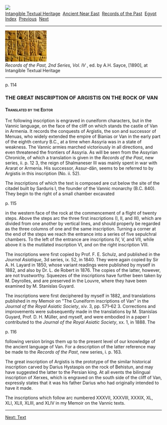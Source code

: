 [![](../../../cdshop/ithlogo.png)](../../../index)  
[Intangible Textual Heritage](../../../index)  [Ancient Near
East](../../index)  [Records of the Past](../index) 
[Egypt](../../../egy/index)  [Index](index)  [Previous](rp20425) 
[Next](rp20427) 

------------------------------------------------------------------------

[![](../img/tease.jpg)](index)  
*Records of the Past, 2nd Series, Vol. IV* , ed. by A.H. Sayce,
\[1890\], at Intangible Textual Heritage

------------------------------------------------------------------------

<span id="page_114">p. 114</span>

### THE GREAT INSCRIPTION OF ARGISTIS ON THE ROCK OF VAN

#### <span class="smallcaps">Translated by the Editor</span>

<span class="smallcaps">The</span> following inscription is engraved in
cuneiform characters, but in the Vannic language, on the face of the
cliff on which stands the castle of Van in Armenia. It records the
conquests of Argistis, the son and successor of Menuas, who widely
extended the empire of Bianias or Van in the early part of the eighth
century B.C., at a time when Assyria was in a state of weakness. The
Vannic armies marched victoriously in all directions, and even
threatened the frontiers of Assyria. As will be seen from the Assyrian
Chronicle, of which a translation is given in the *Records of the Past*,
new series, ii. p. 12 3, the reign of Shalmaneser III was mainly spent
in war with Ararat or Armenia. His successor, Assur-dân, seems to be
referred to by Argistis in this inscription (No. ii. 52).

The inscriptions of which the text is composed are cut below the site of
the citadel built by Sarduris I, the founder of the Vannic monarchy
(B.C. 840). They begin to the right of a small chamber excavated

<span id="page_115">p. 115</span>

in the western face of the rock at the commencement of a flight of
twenty steps. Above the steps arc the three first inscriptions (I, II,
and III), which are divided from one another by vertical lines, and
should properly be regarded as the three columns of one and the same
inscription. Turning a corner at the end of the steps we reach the
entrance into a series of five sepulchral chambers. To the left of the
entrance are inscriptions IV, V, and VII, while above it is the
mutilated inscription VI, and on the right inscription VIII.

The inscriptions were first copied by Prof. F. E. Schulz, and published
in the *Journal Asiatique*, 3d series, ix. 52, in 1840. They were again
copied by Sir A. H. Layard in 1850, whose variant readings were
published by myself in 1882, and also by Dr. L. de Robert in 1876. The
copies of the latter, however, are not trustworthy. Squeezes of the
inscriptions have further been taken by M. Deyrolles, and are preserved
in the Louvre, where they have been examined by M. Stanislas Guyard.

The inscriptions were first deciphered by myself in 1882, and
translations published in my Memoir on "The Cuneiform inscriptions of
Van" in the *Journal of the Royal Asiatic Society*, xiv. 3, pp. 571–62
3. Corrections and improvements were subsequently made in the
translations by M. Stanislas Guyard, Prof. D. H. Müller, and myself, and
were embodied in a paper I contributed to the *Journal of the Royal
Asiatic Society*, xx. 1, in 1888. The

<span id="page_116">p. 116</span>

following version brings them up to the present level of our knowledge
of the ancient language of Van. For a description of the latter
reference may be made to the *Records of the Past*, new series, i. p.
163.

The great inscription of Argistis is the prototype of the similar
historical inscription carved by Darius Hystaspis on the rock of
Behistun, and may have suggested the latter to the Persian king. At all
events the bilingual inscription of Xerxes, which is engraved on the
south side of the cliff of Van, expressly states that it was his father
Darius who had originally intended to have it made.

The inscriptions which follow arc numbered XXXVII, XXXVIII, XXXIX, XL,
XLI, XLII, XLIII, and XLIV in my Memoir on the Vannic texts.

------------------------------------------------------------------------

[Next: Text](rp20427)
